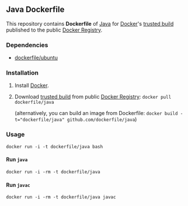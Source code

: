 ## Java Dockerfile


This repository contains **Dockerfile** of [Java](https://www.java.com/) for [Docker](https://www.docker.io/)'s [trusted build](https://index.docker.io/u/dockerfile/java/) published to the public [Docker Registry](https://index.docker.io/).


### Dependencies

* [dockerfile/ubuntu](http://dockerfile.github.io/#/ubuntu)


### Installation

1. Install [Docker](https://www.docker.io/).

2. Download [trusted build](https://index.docker.io/u/dockerfile/java/) from public [Docker Registry](https://index.docker.io/): `docker pull dockerfile/java`

   (alternatively, you can build an image from Dockerfile: `docker build -t="dockerfile/java" github.com/dockerfile/java`)


### Usage

    docker run -i -t dockerfile/java bash

#### Run `java`

    docker run -i -rm -t dockerfile/java

#### Run `javac`

    docker run -i -rm -t dockerfile/java javac
